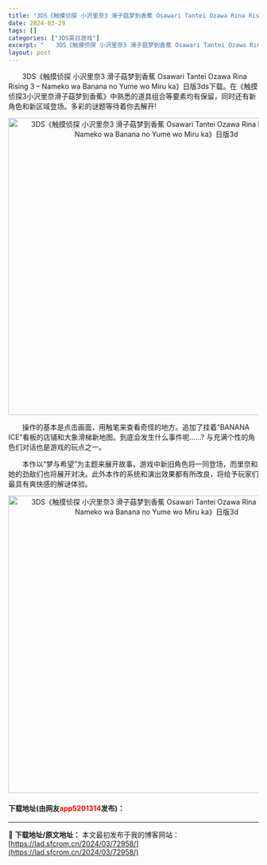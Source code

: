 ```yaml
---
title: "3DS《触摸侦探 小沢里奈3 滑子菇梦到香蕉 Osawari Tantei Ozawa Rina Rising 3 – Nameko wa Banana no Yume wo Miru ka》日版3d"
date: 2024-03-29
tags: []
categories: ["3DS英日游戏"]
excerpt: "　　3DS《触摸侦探 小沢里奈3 滑子菇梦到香蕉 Osawari Tantei Ozawa Rina Rising 3 &ndash; Nameko wa Banana no Yume wo Miru ka》日版3ds下载。在《触摸侦探3小沢里奈滑子菇梦到香蕉》中熟悉的道具组合等要素均有保留，同时还&hellip;"
layout: post
---
```


 <p>　　3DS《触摸侦探 小沢里奈3 滑子菇梦到香蕉 Osawari Tantei Ozawa Rina Rising 3 &ndash; Nameko wa Banana no Yume wo Miru ka》日版3ds下载。在《触摸侦探3小沢里奈滑子菇梦到香蕉》中熟悉的道具组合等要素均有保留，同时还有新角色和新区域登场。多彩的谜题等待着你去解开!</p> <p align="center"><img align="" border="0" src="https://lad.sfcrom.cn/wp-content/uploads/2024/03/20240329_66062adf04f4f.png" width="596" alt="3DS《触摸侦探 小沢里奈3 滑子菇梦到香蕉 Osawari Tantei Ozawa Rina Rising 3 – Nameko wa Banana no Yume wo Miru ka》日版3d" /></p> <p>　　操作的基本是点击画面，用触笔来查看奇怪的地方。追加了挂着&ldquo;BANANA ICE&rdquo;看板的店铺和大象滑梯新地图。到底会发生什么事件呢&hellip;&hellip;? 与充满个性的角色们对话也是游戏的玩点之一。</p> <p>　　本作以&ldquo;梦与希望&rdquo;为主题来展开故事，游戏中新旧角色将一同登场，而里奈和她的劲敌们也将展开对决。此外本作的系统和演出效果都有所改良，将给予玩家们最具有爽快感的解谜体验。</p> <p align="center"><img align="" border="0" src="https://lad.sfcrom.cn/wp-content/uploads/2024/03/20240329_66062ae0428dd.png" width="597" alt="3DS《触摸侦探 小沢里奈3 滑子菇梦到香蕉 Osawari Tantei Ozawa Rina Rising 3 – Nameko wa Banana no Yume wo Miru ka》日版3d" /></p> <p><h4>下载地址(由网友<font color="red">app5201314</font>发布)：</h4></p> 

---
📖 **下载地址/原文地址：** 本文最初发布于我的博客网站：[https://lad.sfcrom.cn/2024/03/72958/](https://lad.sfcrom.cn/2024/03/72958/)
